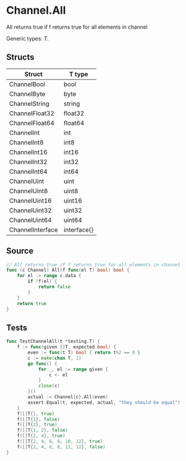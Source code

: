 # Channel.All

All returns true if f returns true for all elements in channel

Generic types: T.

## Structs

| Struct | T type |
| ------ | ------ |
| ChannelBool | bool |
| ChannelByte | byte |
| ChannelString | string |
| ChannelFloat32 | float32 |
| ChannelFloat64 | float64 |
| ChannelInt | int |
| ChannelInt8 | int8 |
| ChannelInt16 | int16 |
| ChannelInt32 | int32 |
| ChannelInt64 | int64 |
| ChannelUint | uint |
| ChannelUint8 | uint8 |
| ChannelUint16 | uint16 |
| ChannelUint32 | uint32 |
| ChannelUint64 | uint64 |
| ChannelInterface | interface{} |


## Source

```go
// All returns true if f returns true for all elements in channel
func (c Channel) All(f func(el T) bool) bool {
	for el := range c.data {
		if !f(el) {
			return false
		}
	}
	return true
}
```

## Tests

```go
func TestChannelAll(t *testing.T) {
	f := func(given []T, expected bool) {
		even := func(t T) bool { return t%2 == 0 }
		c := make(chan T, 1)
		go func() {
			for _, el := range given {
				c <- el
			}
			close(c)
		}()
		actual := Channel{c}.All(even)
		assert.Equal(t, expected, actual, "they should be equal")
	}
	f([]T{}, true)
	f([]T{1}, false)
	f([]T{2}, true)
	f([]T{1, 2}, false)
	f([]T{2, 4}, true)
	f([]T{2, 4, 6, 8, 10, 12}, true)
	f([]T{2, 4, 6, 8, 11, 12}, false)
}
```